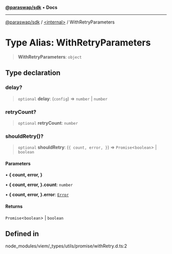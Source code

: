 [**@paraswap/sdk**](../../README.md) • **Docs**

***

[@paraswap/sdk](../../globals.md) / [\<internal\>](../README.md) / WithRetryParameters

# Type Alias: WithRetryParameters

> **WithRetryParameters**: `object`

## Type declaration

### delay?

> `optional` **delay**: (`config`) => `number` \| `number`

### retryCount?

> `optional` **retryCount**: `number`

### shouldRetry()?

> `optional` **shouldRetry**: (`{ count, error, }`) => `Promise`\<`boolean`\> \| `boolean`

#### Parameters

• **\{ count, error, \}**

• **\{ count, error, \}.count**: `number`

• **\{ count, error, \}.error**: [`Error`](../interfaces/Error.md)

#### Returns

`Promise`\<`boolean`\> \| `boolean`

## Defined in

node\_modules/viem/\_types/utils/promise/withRetry.d.ts:2
